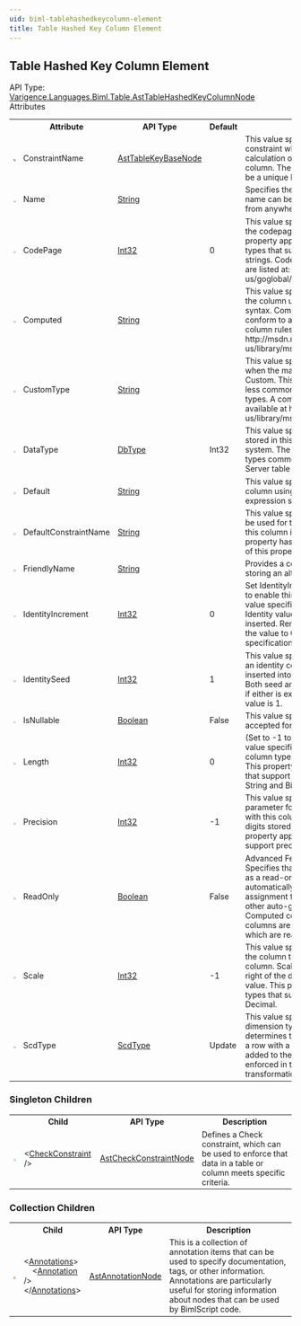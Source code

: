 ```yaml
---
uid: biml-tablehashedkeycolumn-element
title: Table Hashed Key Column Element
---
```

## Table Hashed Key Column Element

<div class="AssemblyInfoGroup"><div class="CrossReferenceGroup"><div class="CrossReferenceHeader">API Type:</div><div class="CrossReferenceValue"><a href="../api-reference/Varigence.Languages.Biml.Table.AstTableHashedKeyColumnNode.html">Varigence.Languages.Biml.Table.AstTableHashedKeyColumnNode</a></div></div></div><div class="AttributeGroup"><div class="AttributeGroupHeader">Attributes</div><table id="AttributeList" class="AttributeList"><tbody><tr><th class="AttributeIconColumnHeader">&nbsp;</th><th class="AttributeNameColumnHeader">Attribute</th><th class="AttributeTypeColumnHeader">API Type</th><th class="AttributeDefaultColumnHeader">Default</th><th class="AttributeSummaryColumnHeader">Description</th></tr><tr class="ad0"><td align="center" class="AttributeIcon"><img title="Required reference to an existing definiton." src="attributeRequiredReference.png"></td><td class="AttributeName">ConstraintName</td><td class="AttributeType"><a href="../api-reference/Varigence.Languages.Biml.Table.AstTableKeyBaseNode.html">AstTableKeyBaseNode</a></td><td class="AttributeDefault">&nbsp;</td><td class="AttributeSummary"><div class ="SummaryItem">This value specifies the name of the constraint whose columns are used in the calculation of the hash value for this column. The referenced constraint should be a unique key.</div></td></tr><tr class="ad1"><td align="center" class="AttributeIcon"><img title="Required Property" src="attributeRequired.png"></td><td class="AttributeName">Name</td><td class="AttributeType"><a href="https://msdn.microsoft.com/en-us/library/System.String.aspx">String</a></td><td class="AttributeDefault">&nbsp;</td><td class="AttributeSummary"><div class ="SummaryItem">Specifies the name of the object.  This name can be used to reference this object from anywhere else in the program.</div></td></tr><tr class="ad0"><td align="center" class="AttributeIcon"><img title="" src="attribute.png"></td><td class="AttributeName">CodePage</td><td class="AttributeType"><a href="https://msdn.microsoft.com/en-us/library/System.Int32.aspx">Int32</a></td><td class="AttributeDefault">0</td><td class="AttributeSummary"><div class ="SummaryItem">This value specifies the integer index for the codepage of the dataflow column. This property applies only to dataflow column types that support code pages, such as strings. Codepages supported by Windows are listed at: http://msdn.microsoft.com/en-us/goglobal/bb964654.aspx.</div></td></tr><tr class="ad1"><td align="center" class="AttributeIcon"><img title="" src="attribute.png"></td><td class="AttributeName">Computed</td><td class="AttributeType"><a href="https://msdn.microsoft.com/en-us/library/System.String.aspx">String</a></td><td class="AttributeDefault">&nbsp;</td><td class="AttributeSummary"><div class ="SummaryItem">This value specifies a computed value for the column using Transact-SQL expression syntax. Computed column specifications conform to all SQL Server computed column rules as described at http://msdn.microsoft.com/en-us/library/ms191250.aspx</div></td></tr><tr class="ad0"><td align="center" class="AttributeIcon"><img title="" src="attribute.png"></td><td class="AttributeName">CustomType</td><td class="AttributeType"><a href="https://msdn.microsoft.com/en-us/library/System.String.aspx">String</a></td><td class="AttributeDefault">&nbsp;</td><td class="AttributeSummary"><div class ="SummaryItem">This value specifies the type of a column when the main column type has been set to Custom. This permits the specification of less commonly used SQL Server column types. A complete list of allowed types is available at http://msdn.microsoft.com/en-us/library/ms127023%28SQL.90%29.aspx</div></td></tr><tr class="ad1"><td align="center" class="AttributeIcon"><img title="" src="attribute.png"></td><td class="AttributeName">DataType</td><td class="AttributeType"><a href="https://msdn.microsoft.com/en-us/library/System.Data.DbType.aspx">DbType</a></td><td class="AttributeDefault">Int32</td><td class="AttributeSummary"><div class ="SummaryItem">This value specifies the type of the data stored in this column using the unified type system. The type values include all of those types commonly used in Microsoft SQL Server table definitions.</div></td></tr><tr class="ad0"><td align="center" class="AttributeIcon"><img title="" src="attribute.png"></td><td class="AttributeName">Default</td><td class="AttributeType"><a href="https://msdn.microsoft.com/en-us/library/System.String.aspx">String</a></td><td class="AttributeDefault">&nbsp;</td><td class="AttributeSummary"><div class ="SummaryItem">This value specifies a default value for the column using Transact-SQL constant expression syntax.</div></td></tr><tr class="ad1"><td align="center" class="AttributeIcon"><img title="" src="attribute.png"></td><td class="AttributeName">DefaultConstraintName</td><td class="AttributeType"><a href="https://msdn.microsoft.com/en-us/library/System.String.aspx">String</a></td><td class="AttributeDefault">&nbsp;</td><td class="AttributeSummary"><div class ="SummaryItem">This value specifies the name that should be used for the default value constraint for this column in the database.  If the Default property has not been specified, the value of this property will be ignored.</div></td></tr><tr class="ad0"><td align="center" class="AttributeIcon"><img title="" src="attribute.png"></td><td class="AttributeName">FriendlyName</td><td class="AttributeType"><a href="https://msdn.microsoft.com/en-us/library/System.String.aspx">String</a></td><td class="AttributeDefault">&nbsp;</td><td class="AttributeSummary"><div class ="SummaryItem">Provides a convenience property for storing an alternative name for this column.</div></td></tr><tr class="ad1"><td align="center" class="AttributeIcon"><img title="" src="attribute.png"></td><td class="AttributeName">IdentityIncrement</td><td class="AttributeType"><a href="https://msdn.microsoft.com/en-us/library/System.Int32.aspx">Int32</a></td><td class="AttributeDefault">0</td><td class="AttributeSummary"><div class ="SummaryItem">Set IdentityIncrement to a non-zero value to enable this column as an IDENTITY. This value specifies the amount by which the Identity value is incremented when a row is inserted. Removing this property or setting the value to 0 will remove the IDENTITY specification for this column.</div></td></tr><tr class="ad0"><td align="center" class="AttributeIcon"><img title="" src="attribute.png"></td><td class="AttributeName">IdentitySeed</td><td class="AttributeType"><a href="https://msdn.microsoft.com/en-us/library/System.Int32.aspx">Int32</a></td><td class="AttributeDefault">1</td><td class="AttributeSummary"><div class ="SummaryItem">This value specifies the starting value for an identity column. When the first row is inserted into the table, this value is used. Both seed and increment must be specified if either is explicitly specified. The default value is 1.</div></td></tr><tr class="ad1"><td align="center" class="AttributeIcon"><img title="" src="attribute.png"></td><td class="AttributeName">IsNullable</td><td class="AttributeType"><a href="https://msdn.microsoft.com/en-us/library/System.Boolean.aspx">Boolean</a></td><td class="AttributeDefault">False</td><td class="AttributeSummary"><div class ="SummaryItem">This value specifies whether null values are accepted for the column.</div></td></tr><tr class="ad0"><td align="center" class="AttributeIcon"><img title="" src="attribute.png"></td><td class="AttributeName">Length</td><td class="AttributeType"><a href="https://msdn.microsoft.com/en-us/library/System.Int32.aspx">Int32</a></td><td class="AttributeDefault">0</td><td class="AttributeSummary"><div class ="SummaryItem">(Set to -1 to indicate MAX length). This value specifies the length parameter for the column type associated with this column. This property applies only to column types that support a length specification, such as String and Binary types.</div></td></tr><tr class="ad1"><td align="center" class="AttributeIcon"><img title="" src="attribute.png"></td><td class="AttributeName">Precision</td><td class="AttributeType"><a href="https://msdn.microsoft.com/en-us/library/System.Int32.aspx">Int32</a></td><td class="AttributeDefault">-1</td><td class="AttributeSummary"><div class ="SummaryItem">This value specifies the precision parameter for the column type associated with this column. Precision is the number of digits stored for a numeric value. This property applies only to column types that support precision, such as Decimal.</div></td></tr><tr class="ad0"><td align="center" class="AttributeIcon"><img title="" src="attribute.png"></td><td class="AttributeName">ReadOnly</td><td class="AttributeType"><a href="https://msdn.microsoft.com/en-us/library/System.Boolean.aspx">Boolean</a></td><td class="AttributeDefault">False</td><td class="AttributeSummary"><div class ="SummaryItem">Advanced Feature: Use at your own risk. Specifies that the column should be treated as a read-only column. This will automatically remove the column from assignment from Merge statements and other auto-generated code paths. Computed columns and rowversion columns are two examples of data types which are read-only.</div></td></tr><tr class="ad1"><td align="center" class="AttributeIcon"><img title="" src="attribute.png"></td><td class="AttributeName">Scale</td><td class="AttributeType"><a href="https://msdn.microsoft.com/en-us/library/System.Int32.aspx">Int32</a></td><td class="AttributeDefault">-1</td><td class="AttributeSummary"><div class ="SummaryItem">This value specifies the scale parameter for the column type associated with this column.  Scale is the number of digits to the right of the decimal point in a numeric value. This property applies only to column types that support precision, such as Decimal.</div></td></tr><tr class="ad0"><td align="center" class="AttributeIcon"><img title="" src="attribute.png"></td><td class="AttributeName">ScdType</td><td class="AttributeType"><a href="../api-reference/Varigence.Languages.Biml.Table.ScdType.html">ScdType</a></td><td class="AttributeDefault">Update</td><td class="AttributeSummary"><div class ="SummaryItem">This value specifies the slowly changing dimension type for the column. The value determines the behavior of the table when a row with a matching unique key value is added to the table. This behavior is enforced in the various Task and Dataflow transformations that interact with this table.</div></td></tr></tbody></table></div><div class="ChildGroup">

### Singleton Children

<table id="ChildList" class="ChildList"><tbody><tr><th class="ChildIconColumnHeader">&nbsp;</th><th class="ChildNameColumnHeader">Child</th><th class="ChildTypeColumnHeader">API Type</th><th class="ChildSummaryColumnHeader">Description</th></tr><tr class="cd0"><td align="center" class="ChildIcon"><img title="" src="singletonChild.png"></td><td class="ChildName"><span class="punc">&lt;</span><a href=../api-reference/Varigence.Languages.Biml.Table.AstCheckConstraintNode.html">CheckConstraint</a><span class="punc"> /&gt;</span></td><td class="ChildType"><a href="../api-reference/Varigence.Languages.Biml.Table.AstCheckConstraintNode.html">AstCheckConstraintNode</a></td><td class="ChildSummary">Defines a Check constraint, which can be used to enforce that data in a table or column meets specific criteria.</td></tr></tbody></table>
</div>
<div class="ChildGroup">

### Collection Children

<table id="ChildList" class="ChildList"><tbody><tr><th class="ChildIconColumnHeader">&nbsp;</th><th class="ChildNameColumnHeader">Child</th><th class="ChildTypeColumnHeader">API Type</th><th class="ChildSummaryColumnHeader">Description</th></tr><tr class="cd0"><td align="center" class="ChildIcon"><img title="" src="collectionChild.png"><div class="RequiredIcon" title="Required Child"></div><td class="ChildName"><span class="punc">&lt;</span><a href=Varigence.Languages.Biml.AstNode_Annotations.html">Annotations</a><span class="punc">&gt;</span><br />&nbsp;&nbsp;&nbsp;&nbsp;<span class="punc">&lt;</span><a href=Varigence.Languages.Biml.AstAnnotationNode.html">Annotation</a> <span class="punc">/&gt;</span><br /><span class="punc">&lt;/</span><a href=Varigence.Languages.Biml.AstNode_Annotations.html">Annotations</a><span class="punc">&gt;</span></td><td class="ChildType"><a href="../api-reference/Varigence.Languages.Biml.AstAnnotationNode.html">AstAnnotationNode</a></td><td class="ChildSummary"><div class ="SummaryItem">This is a collection of annotation items that can be used to specify documentation, tags, or other information.  Annotations are particularly useful for storing information about nodes that can be used by BimlScript code.</div></td></tr></tbody></table>
</div>
